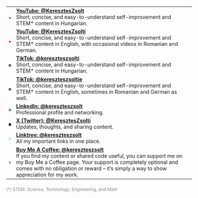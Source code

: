 <!-- Social Links Table (compact, fixed icon size) -->
<table>
  <tr>
    <td><img src="icons/youtube-color-icon.png" alt="YouTube Icon"></td>
    <td><strong><a href="https://www.youtube.com/@KeresztesZsolt">YouTube: @KeresztesZsolt</a></strong><br>Short, concise, and easy-to-understand self-improvement and STEM* content in Hungarian.</td>
  </tr>
  <tr>
    <td><img src="icons/youtube-color-icon.png" alt="YouTube Icon"></td>
    <td><strong><a href="https://www.youtube.com/@KeresztesZsolti">YouTube: @KeresztesZsolti</a></strong><br>Short, concise, and easy-to-understand self-improvement and STEM* content in English, with occasional videos in Romanian and German.</td>
  </tr>
  <tr>
    <td><img src="icons/tiktok-square-color-icon.png" alt="TikTok Icon"></td>
    <td><strong><a href="https://www.tiktok.com/@kereszteszsolti">TikTok: @kereszteszsolti</a></strong><br>Short, concise, and easy-to-understand self-improvement and STEM* content in Hungarian.</td>
  </tr>
  <tr>
    <td><img src="icons/tiktok-square-color-icon.png" alt="TikTok Icon"></td>
    <td><strong><a href="https://www.tiktok.com/@kereszteszsoltie">TikTok: @kereszteszsoltie</a></strong><br>Short, concise, and easy-to-understand self-improvement and STEM* content in English, sometimes in Romanian and German as well.</td>
  </tr>
  <tr>
    <td><img src="icons/linkedin-app-icon.png" alt="LinkedIn Icon"></td>
    <td><strong><a href="https://www.linkedin.com/in/kereszteszsolt">LinkedIn: @kereszteszsolt</a></strong><br>Professional profile and networking.</td>
  </tr>
  <tr>
    <td><img src="icons/x-social-media-logo-icon.png" alt="X (Twitter) Icon"></td>
    <td><strong><a href="https://x.com/KeresztesZsolti">X (Twitter): @KeresztesZsolti</a></strong><br>Updates, thoughts, and sharing content.</td>
  </tr>
  <tr>
    <td><img src="icons/linktree-logo-icon.png" alt="Linktree Icon"></td>
    <td><strong><a href="https://linktr.ee/kereszteszsolt">Linktree: @kereszteszsolt</a></strong><br>All my important links in one place.</td>
  </tr>
  <tr>
    <td><img src="icons/buy-me-coffee-icon.png" alt="Buy Me A Coffee Icon"></td>
    <td><strong><a href="https://www.buymeacoffee.com/kereszteszsolt">Buy Me A Coffee: @kereszteszsolt</a></strong><br>If you find my content or shared code useful, you can support me on my Buy Me a Coffee page. Your support is completely optional and comes with no obligation or reward – it’s simply a way to show appreciation for my work.</td>
  </tr>
</table>

<sub style="color: #888;">(*) STEM: Science, Technology, Engineering, and Math</sub>
